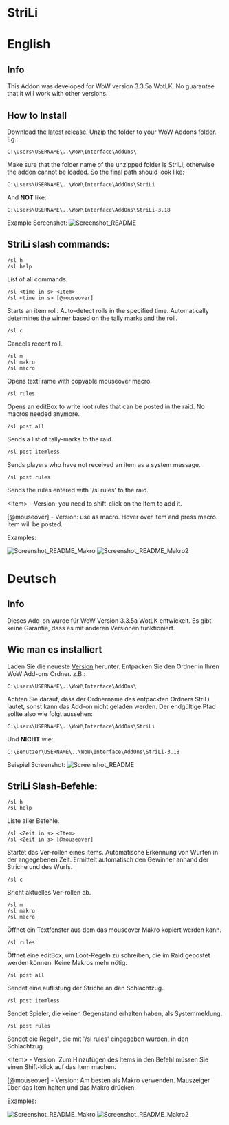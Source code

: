 # StriLi
# English
## Info
This Addon was developed for WoW version 3.3.5a WotLK. No guarantee that it will work with other versions.

## How to Install
Download the latest [release](https://github.com/sba5827/StriLi/releases/tag/3.18). Unzip the folder to your WoW Addons folder. Eg.:

    C:\Users\USERNAME\..\WoW\Interface\AddOns\
    
Make sure that the folder name of the unzipped folder is StriLi, otherwise the addon cannot be loaded. So the final path should look like: 
    
    C:\Users\USERNAME\..\WoW\Interface\AddOns\StriLi

And **NOT** like:

    C:\Users\USERNAME\..\WoW\Interface\AddOns\StriLi-3.18
    
Example Screenshot:
    ![Screenshot_README](https://user-images.githubusercontent.com/38493688/200170842-d6c7f710-3bb1-491a-9796-1b8fb252d9c7.PNG)
    
## StriLi slash commands:
    /sl h
    /sl help
List of all commands.

    /sl <time in s> <Item>
    /sl <time in s> [@mouseover]
Starts an item roll. Auto-detect rolls in the specified time. Automatically determines the winner based on the tally marks and the roll.

    /sl c
Cancels recent roll.

    /sl m
    /sl makro
    /sl macro
Opens textFrame with copyable mouseover macro.

    /sl rules
Opens an editBox to write loot rules that can be posted in the raid. No macros needed anymore.

    /sl post all
Sends a list of tally-marks to the raid.

    /sl post itemless
Sends players who have not received an item as a system message.

    /sl post rules
Sends the rules entered with '/sl rules' to the raid.

\<Item\> - Version: you need to shift-click on the Item to add it.

[@mouseover] - Version: use as macro. Hover over item and press macro. Item will be posted.

Examples:

![Screenshot_README_Makro](https://user-images.githubusercontent.com/38493688/200171908-55e296bd-71ec-494f-9274-2b85bc705d19.PNG)
![Screenshot_README_Makro2](https://user-images.githubusercontent.com/38493688/200172090-f6f45f2b-24c0-4650-8dc1-1ed246548565.PNG)
    
# Deutsch
## Info
Dieses Add-on wurde für WoW Version 3.3.5a WotLK entwickelt. Es gibt keine Garantie, dass es mit anderen Versionen funktioniert.

## Wie man es installiert
Laden Sie die neueste [Version](https://github.com/sba5827/StriLi/releases/tag/3.18) herunter. Entpacken Sie den Ordner in Ihren WoW Add-ons Ordner. z.B.:

    C:\Users\USERNAME\..\WoW\Interface\AddOns\
    
Achten Sie darauf, dass der Ordnername des entpackten Ordners StriLi lautet, sonst kann das Add-on nicht geladen werden. Der endgültige Pfad sollte also wie folgt aussehen: 
    
    C:\Users\USERNAME\..\WoW\Interface\AddOns\StriLi

Und **NICHT** wie:

    C:\Benutzer\USERNAME\..\WoW\Interface\AddOns\StriLi-3.18
    
Beispiel Screenshot:
    ![Screenshot_README](https://user-images.githubusercontent.com/38493688/200170842-d6c7f710-3bb1-491a-9796-1b8fb252d9c7.PNG)
    
## StriLi Slash-Befehle:
    /sl h
    /sl help
Liste aller Befehle.

    /sl <Zeit in s> <Item>
    /sl <Zeit in s> [@mouseover]
Startet das Ver-rollen eines Items. Automatische Erkennung von Würfen in der angegebenen Zeit. Ermittelt automatisch den Gewinner anhand der Striche und des Wurfs.

    /sl c
Bricht aktuelles Ver-rollen ab.

    /sl m
    /sl makro
    /sl macro
Öffnet ein Textfenster aus dem das mouseover Makro kopiert werden kann.

    /sl rules
Öffnet eine editBox, um Loot-Regeln zu schreiben, die im Raid gepostet werden können. Keine Makros mehr nötig.

    /sl post all
Sendet eine auflistung der Striche an den Schlachtzug.

    /sl post itemless
Sendet Spieler, die keinen Gegenstand erhalten haben, als Systemmeldung.

    /sl post rules
Sendet die Regeln, die mit '/sl rules' eingegeben wurden, in den Schlachtzug.

\<Item\> - Version: Zum Hinzufügen des Items in den Befehl müssen Sie einen Shift-klick auf das Item machen.

[@mouseover] - Version: Am besten als Makro verwenden. Mauszeiger über das Item halten und das Makro drücken.

Examples:

![Screenshot_README_Makro](https://user-images.githubusercontent.com/38493688/200171908-55e296bd-71ec-494f-9274-2b85bc705d19.PNG)
![Screenshot_README_Makro2](https://user-images.githubusercontent.com/38493688/200172090-f6f45f2b-24c0-4650-8dc1-1ed246548565.PNG)
